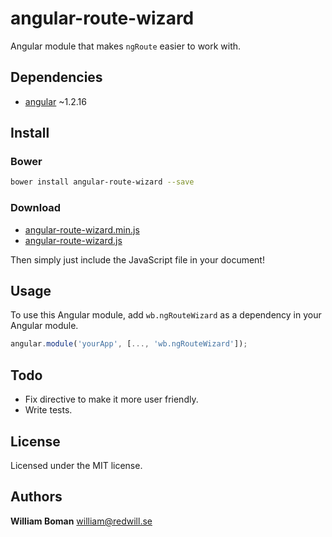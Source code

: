 angular-route-wizard
===================

Angular module that makes `ngRoute` easier to work with.

## Dependencies
- [angular](https://github.com/angular/angular.js) ~1.2.16

## Install
### Bower
```bash
bower install angular-route-wizard --save
```
### Download
- [angular-route-wizard.min.js](https://github.com/williamboman/angular-route-wizard/releases/download/v0.0.2/angular-route-wizard.min.js)
- [angular-route-wizard.js](https://github.com/williamboman/angular-route-wizard/releases/download/v0.0.2/angular-route-wizard.js)

Then simply just include the JavaScript file in your document!

## Usage
To use this Angular module, add `wb.ngRouteWizard` as a dependency in your Angular module.
```js
angular.module('yourApp', [..., 'wb.ngRouteWizard']);
```

## Todo
* Fix directive to make it more user friendly.
* Write tests.

## License
Licensed under the MIT license.

## Authors
**William Boman** <william@redwill.se>
